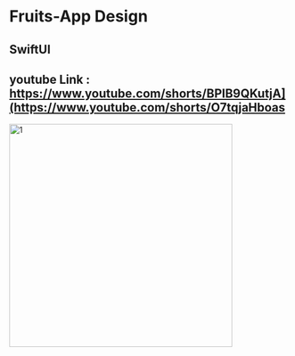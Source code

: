 # Fruits-App Design
## SwiftUI
## youtube Link :  https://www.youtube.com/shorts/BPIB9QKutjA](https://www.youtube.com/shorts/O7tqjaHboas
<img width="400" alt="1" src="https://firebasestorage.googleapis.com/v0/b/my-images-d22b2.appspot.com/o/Screenshot%202023-11-23%20at%202.54.42%20PM.png?alt=media&token=a19ffe55-1c54-4ebe-917b-b9ad98bf1da3">
